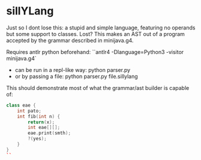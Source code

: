 # sillYLang
Just so I dont lose this: a stupid and simple language, featuring no operands but some support to classes.
Lost? This makes an AST out of a program accepted by the grammar described in minijava.g4. 

Requires antlr python beforehand: ``antlr4 -Dlanguage=Python3 -visitor minijava.g4`

- can be run in a repl-like way: python parser.py
- or by passing a file: python parser.py file.sillylang

This should demonstrate most of what the grammar/ast builder is capable of:
```cpp
class eae { 
    int pato;
    int fib(int n) {
        return(x);
        int eae[][];
        eae.print(smth);
        ?(yes);
    }
}
``
